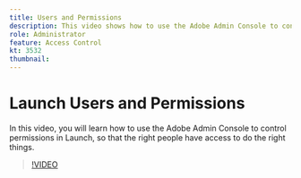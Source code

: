 ```yaml
---
title: Users and Permissions
description: This video shows how to use the Adobe Admin Console to control permissions in Launch, so that the right people have access to do the right things.
role: Administrator
feature: Access Control
kt: 3532
thumbnail: 
---
```


# Launch Users and Permissions

In this video, you will learn how to use the Adobe Admin Console to control permissions in Launch, so that the right people have access to do the right things.

>[!VIDEO](https://video.tv.adobe.com/v/28734/?quality=12&learn=on)
